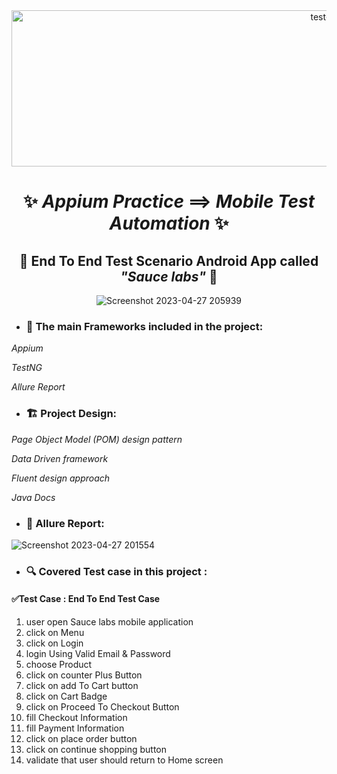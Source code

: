 <div align="center">
 <img  src="https://user-images.githubusercontent.com/68038931/147390936-c6228337-9787-4aab-b5d6-826bc8e4e4a3.gif" alt="test-light" width="1000" height="250" />

 
 # ✨ *Appium Practice* ==> *Mobile* *Test Automation* ✨
## 📱   End To End Test Scenario Android App called *"Sauce labs"*  📱


 ![Screenshot 2023-04-27 205939](https://user-images.githubusercontent.com/68038931/234965123-d83a5fa8-bd9f-46ab-9d32-2ecfb7d25387.png) 
 </div>
 
- ### 📝 The main Frameworks included in the project:

 *Appium*
 
 *TestNG*
 
 *Allure Report*
 
-  ### 🏗️ Project Design:
 *Page Object Model (POM) design pattern*
 
 *Data Driven framework*
 
 *Fluent design approach*
 
 *Java Docs*
 
-  ### 📄 Allure Report: 
 
![Screenshot 2023-04-27 201554](https://user-images.githubusercontent.com/68038931/234966221-17ad844d-92af-43e3-96d6-ec328ad964ba.png)


 
 - ### 🔍️ Covered Test case in this project :
#### ✅Test Case : End To End Test Case
1.  user open Sauce labs mobile application
2. click on Menu
3. click on Login
4. login Using Valid Email & Password
5. choose Product
6. click on counter Plus Button
7. click on add To Cart button
8. click on Cart Badge
9. click on Proceed To Checkout Button
10. fill Checkout Information
11. fill Payment Information
12. click on place order button
13. click on continue shopping button
14. validate that user should return to Home screen




 
 







 

